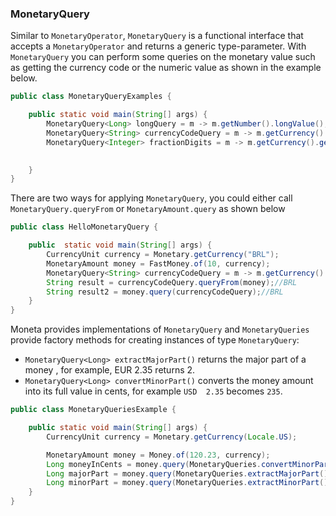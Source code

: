### MonetaryQuery


Similar to `MonetaryOperator`, `MonetaryQuery` is a functional interface that accepts a  `MonetaryOperator` and returns a generic type-parameter. With `MonetaryQuery` you can perform some queries on the monetary value such as getting the currency code or the numeric value as shown in the example below.

```java
public class MonetaryQueryExamples {

    public static void main(String[] args) {
        MonetaryQuery<Long> longQuery = m -> m.getNumber().longValue();
        MonetaryQuery<String> currencyCodeQuery = m -> m.getCurrency().getCurrencyCode();
        MonetaryQuery<Integer> fractionDigits = m -> m.getCurrency().getDefaultFractionDigits();
        

    }
}
```
There are two ways for applying `MonetaryQuery`, you could either call `MonetaryQuery.queryFrom` or `MonetaryAmount.query` as shown below 

```java
public class HelloMonetaryQuery {

    public  static void main(String[] args) {
        CurrencyUnit currency = Monetary.getCurrency("BRL");
        MonetaryAmount money = FastMoney.of(10, currency);
        MonetaryQuery<String> currencyCodeQuery = m -> m.getCurrency().getCurrencyCode();
        String result = currencyCodeQuery.queryFrom(money);//BRL
        String result2 = money.query(currencyCodeQuery);//BRL
    }
}
```

Moneta provides implementations of `MonetaryQuery` and `MonetaryQueries` provide factory methods for creating instances of type `MonetaryQuery`:

* `MonetaryQuery<Long> extractMajorPart()` returns the major part of a money , for example, EUR 2.35 returns 2.
* `MonetaryQuery<Long> convertMinorPart()` converts the money amount into its full value in cents, for example  `USD 
2.35` becomes `235`.


```java
public class MonetaryQueriesExample {

    public static void main(String[] args) {
        CurrencyUnit currency = Monetary.getCurrency(Locale.US);

        MonetaryAmount money = Money.of(120.23, currency);
        Long moneyInCents = money.query(MonetaryQueries.convertMinorPart());//12023
        Long majorPart = money.query(MonetaryQueries.extractMajorPart());//120
        Long minorPart = money.query(MonetaryQueries.extractMinorPart());//23
    }
}
```